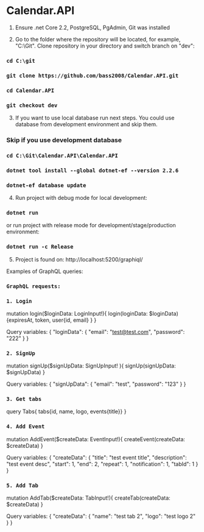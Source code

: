 # Calendar.API

1) Ensure .net Core 2.2, PostgreSQL, PgAdmin, Git was installed

2) Go to the folder where the repository will be located, for example, "C:\Git".
Clone repository in your directory and switch branch on "dev":

### `cd C:\git`
### `git clone https://github.com/bass2008/Calendar.API.git`
### `cd Calendar.API`
### `git checkout dev`

3) If you want to use local database run next steps. You could use database from development environment and skip them.

### Skip if you use development database
### `cd C:\Git\Calendar.API\Calendar.API`
### `dotnet tool install --global dotnet-ef --version 2.2.6`
### `dotnet-ef database update`

4) Run project with debug mode for local development:
### `dotnet run` 
or run project with release mode for development/stage/production environment:
### `dotnet run -c Release`

5) Project is found on: 
http://localhost:5200/graphiql/


Examples of GraphQL queries:

### `GraphQL requests:`

### `1. Login`

mutation login($loginData: LoginInput!){
  login(loginData: $loginData) {expiresAt, token, user{id, email} }
}

Query variables:
{
  "loginData": {
    "email": "test@test.com",
    "password": "222"
  }
}

### `2. SignUp`

mutation signUp($signUpData: SignUpInput! ){
  signUp(signUpData: $signUpData)
}

Query variables:
{
  "signUpData": {
    "email": "test",
    "password": "123"
  }
}

### `3. Get tabs`

query Tabs{
  tabs{id, name, logo, events{title}}
}

### `4. Add Event`

mutation AddEvent($createData: EventInput!){
  createEvent(createData: $createData)
}

Query variables:
{
  "createData": {
    "title": "test event title",
    "description": "test event desc",
    "start": 1,
    "end": 2,
    "repeat": 1,
    "notification": 1,
    "tabId": 1
  }
}

### `5. Add Tab`
mutation AddTab($createData: TabInput!){
  createTab(createData: $createData)
}

Query variables:
{
  "createData": {
    "name": "test tab 2",
    "logo": "test logo 2"    
  }
}













